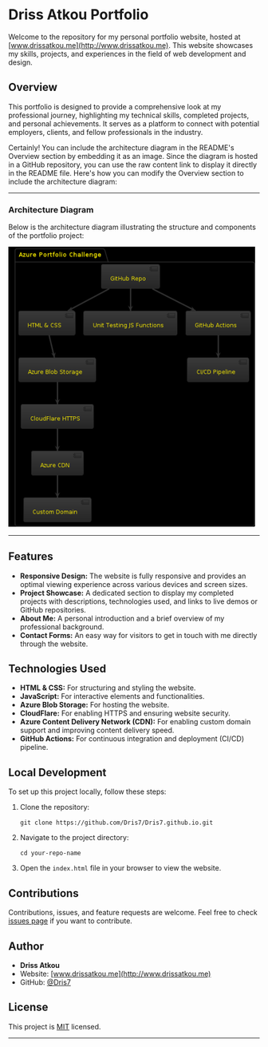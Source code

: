 # Driss Atkou Portfolio

Welcome to the repository for my personal portfolio website, hosted at [www.drissatkou.me](http://www.drissatkou.me). This website showcases my skills, projects, and experiences in the field of web development and design.

## Overview

This portfolio is designed to provide a comprehensive look at my professional journey, highlighting my technical skills, completed projects, and personal achievements. It serves as a platform to connect with potential employers, clients, and fellow professionals in the industry.

Certainly! You can include the architecture diagram in the README's Overview section by embedding it as an image. Since the diagram is hosted in a GitHub repository, you can use the raw content link to display it directly in the README file. Here's how you can modify the Overview section to include the architecture diagram:

---

### Architecture Diagram

Below is the architecture diagram illustrating the structure and components of the portfolio project:

![Architecture Diagram](https://raw.githubusercontent.com/Dris7/Dris7.github.io/main/files/download.png)

---

## Features

- **Responsive Design:** The website is fully responsive and provides an optimal viewing experience across various devices and screen sizes.
- **Project Showcase:** A dedicated section to display my completed projects with descriptions, technologies used, and links to live demos or GitHub repositories.
- **About Me:** A personal introduction and a brief overview of my professional background.
- **Contact Forms:** An easy way for visitors to get in touch with me directly through the website.

## Technologies Used

- **HTML & CSS:** For structuring and styling the website.
- **JavaScript:** For interactive elements and functionalities.
- **Azure Blob Storage:** For hosting the website.
- **CloudFlare:** For enabling HTTPS and ensuring website security.
- **Azure Content Delivery Network (CDN):** For enabling custom domain support and improving content delivery speed.
- **GitHub Actions:** For continuous integration and deployment (CI/CD) pipeline.

## Local Development

To set up this project locally, follow these steps:

1. Clone the repository:
   ```
   git clone https://github.com/Dris7/Dris7.github.io.git
   ```
2. Navigate to the project directory:
   ```
   cd your-repo-name
   ```
3. Open the `index.html` file in your browser to view the website.

## Contributions

Contributions, issues, and feature requests are welcome. Feel free to check [issues page](https://github.com/Dris7/Dris7.github.io/issues) if you want to contribute.

## Author

- **Driss Atkou**
- Website: [www.drissatkou.me](http://www.drissatkou.me)
- GitHub: [@Dris7](https://github.com/Dris7)

## License

This project is [MIT](https://choosealicense.com/licenses/mit/) licensed.

---
